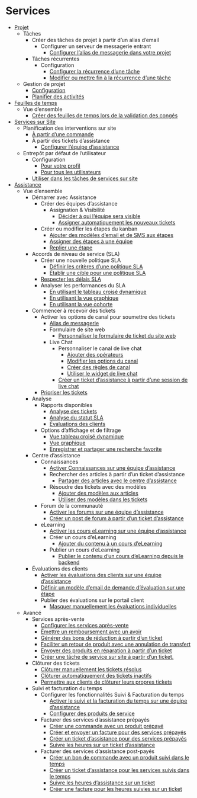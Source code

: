 # Services

  * [Projet](services/project)
    * Tâches
      * Créer des tâches de projet à partir d’un alias d’email
        * Configurer un serveur de messagerie entrant
          * [Configurer l’alias de messagerie dans votre projet](services/project/tasks/email_alias#configure-the-email-alias-in-your-project)
      * Tâches récurrentes
        * Configuration
          * [Configurer la récurrence d’une tâche](services/project/tasks/recurring_tasks#set-up-task-recurrence)
          * [Modifier ou mettre fin à la récurrence d’une tâche](services/project/tasks/recurring_tasks#edit-or-stop-task-recurrence)
    * Gestion de projet
      * [Configuration](services/project/project_management#configuration)
      * [Planifier des activités](services/project/project_management#scheduling-activities)
  * [Feuilles de temps](services/timesheets)
    * Vue d’ensemble
      * [Créer des feuilles de temps lors de la validation des congés](services/timesheets/overview/time_off)
  * [Services sur Site](services/field_service)
    * Planification des interventions sur site
      * [À partir d’une commande](services/field_service/onsite_interventions#from-a-sales-order)
      * À partir des tickets d’assistance
        * [Configurer l’équipe d’assistance](services/field_service/onsite_interventions#configure-the-helpdesk-team)
    * Entrepôt par défaut de l’utilisateur
      * Configuration
        * [Pour votre profil](services/field_service/default_warehouse#for-your-profile)
        * [Pour tous les utilisateurs](services/field_service/default_warehouse#for-all-users)
      * [Utiliser dans les tâches de services sur site](services/field_service/default_warehouse#use-in-field-service-tasks)
  * [Assistance](services/helpdesk)
    * Vue d’ensemble
      * Démarrer avec Assistance
        * Créer des équipes d’assistance
          * Assignation & Visibilité
            * [Décider à qui l’équipe sera visible](services/helpdesk/overview/getting_started#determine-to-whom-the-team-will-be-visible)
            * [Assigner automatiquement les nouveaux tickets](services/helpdesk/overview/getting_started#automatically-assign-new-tickets)
        * Créer ou modifier les étapes du kanban
          * [Ajouter des modèles d’email et de SMS aux étapes](services/helpdesk/overview/getting_started#add-email-and-sms-templates-to-stages)
          * [Assigner des étapes à une équipe](services/helpdesk/overview/getting_started#assign-stages-to-a-team)
          * [Replier une étape](services/helpdesk/overview/getting_started#fold-a-stage)
      * Accords de niveau de service (SLA)
        * Créer une nouvelle politique SLA
          * [Définir les critères d’une politique SLA](services/helpdesk/overview/sla#define-the-criteria-for-an-sla-policy)
          * [Établir une cible pour une politique SLA](services/helpdesk/overview/sla#establish-a-target-for-an-sla-policy)
        * [Respecter les délais SLA](services/helpdesk/overview/sla#meeting-sla-deadlines)
        * Analyser les performances du SLA
          * [En utilisant le tableau croisé dynamique](services/helpdesk/overview/sla#using-the-pivot-view)
          * [En utilisant la vue graphique](services/helpdesk/overview/sla#using-the-graph-view)
          * [En utilisant la vue cohorte](services/helpdesk/overview/sla#using-the-cohort-view)
      * Commencer à recevoir des tickets
        * Activer les options de canal pour soumettre des tickets
          * [Alias de messagerie](services/helpdesk/overview/receiving_tickets#email-alias)
          * Formulaire de site web
            * [Personnaliser le formulaire de ticket du site web](services/helpdesk/overview/receiving_tickets#customize-the-website-ticket-form)
          * Live Chat
            * Personnaliser le canal de live chat
              * [Ajouter des opérateurs](services/helpdesk/overview/receiving_tickets#add-operators)
              * [Modifier les options du canal](services/helpdesk/overview/receiving_tickets#modify-channel-options)
              * [Créer des règles de canal](services/helpdesk/overview/receiving_tickets#create-channel-rules)
              * [Utiliser le widget de live chat](services/helpdesk/overview/receiving_tickets#use-the-live-chat-widget)
            * [Créer un ticket d’assistance à partir d’une session de live chat](services/helpdesk/overview/receiving_tickets#create-a-support-ticket-from-a-live-chat-session)
        * [Prioriser les tickets](services/helpdesk/overview/receiving_tickets#prioritizing-tickets)
      * Analyse
        * Rapports disponibles
          * [Analyse des tickets](services/helpdesk/overview/reports#ticket-analysis)
          * [Analyse du statut SLA](services/helpdesk/overview/reports#sla-status-analysis)
          * [Évaluations des clients](services/helpdesk/overview/reports#customer-ratings)
        * Options d’affichage et de filtrage
          * [Vue tableau croisé dynamique](services/helpdesk/overview/reports#pivot-view)
          * [Vue graphique](services/helpdesk/overview/reports#graph-view)
          * [Enregistrer et partager une recherche favorite](services/helpdesk/overview/reports#save-and-share-a-favorite-search)
      * Centre d’assistance
        * Connaissances
          * [Activer Connaissances sur une équipe d’assistance](services/helpdesk/overview/help_center#enable-knowledge-on-a-helpdesk-team)
          * Rechercher des articles à partir d’un ticket d’assistance
            * [Partager des articles avec le centre d’assistance](services/helpdesk/overview/help_center#share-articles-to-the-help-center)
          * Résoudre des tickets avec des modèles
            * [Ajouter des modèles aux articles](services/helpdesk/overview/help_center#add-templates-to-articles)
            * [Utiliser des modèles dans les tickets](services/helpdesk/overview/help_center#use-templates-in-tickets)
        * Forum de la communauté
          * [Activer les forums sur une équipe d’assistance](services/helpdesk/overview/help_center#enable-forums-on-a-helpdesk-team)
          * [Créer un post de forum à partir d’un ticket d’assistance](services/helpdesk/overview/help_center#create-a-forum-post-from-a-helpdesk-ticket)
        * eLearning
          * [Activer les cours eLearning sur une équipe d’assistance](services/helpdesk/overview/help_center#enable-elearning-courses-on-a-helpdesk-team)
          * Créer un cours d’eLearning
            * [Ajouter du contenu à un cours d’eLearning](services/helpdesk/overview/help_center#add-content-to-an-elearning-course)
          * Publier un cours d’eLearning
            * [Publier le contenu d’un cours d’eLearning depuis le backend](services/helpdesk/overview/help_center#publish-elearning-course-contents-from-the-back-end)
      * Évaluations des clients
        * [Activer les évaluations des clients sur une équipe d’assistance](services/helpdesk/overview/ratings#enable-customer-ratings-on-a-helpdesk-team)
        * [Définir un modèle d’email de demande d’évaluation sur une étape](services/helpdesk/overview/ratings#set-a-ratings-request-email-template-on-a-stage)
        * Publier des évaluations sur le portail client
          * [Masquer manuellement les évaluations individuelles](services/helpdesk/overview/ratings#manually-hide-individual-ratings)
    * Avancé
      * Services après-vente
        * [Configurer les services après-vente](services/helpdesk/advanced/after_sales#set-up-the-after-sales-services)
        * [Émettre un remboursement avec un avoir](services/helpdesk/advanced/after_sales#issue-a-refund-with-a-credit-note)
        * [Générer des bons de réduction à partir d’un ticket](services/helpdesk/advanced/after_sales#generate-coupons-from-a-ticket)
        * [Faciliter un retour de produit avec une annulation de transfert](services/helpdesk/advanced/after_sales#facilitate-a-product-return-with-a-reverse-transfer)
        * [Envoyer des produits en réparation à partir d’un ticket](services/helpdesk/advanced/after_sales#send-products-for-repair-from-a-ticket)
        * [Créer une tâche de service sur site à partir d’un ticket.](services/helpdesk/advanced/after_sales#create-a-field-service-task-from-a-ticket)
      * Clôturer des tickets
        * [Clôturer manuellement les tickets résolus](services/helpdesk/advanced/close_tickets#manually-close-solved-tickets)
        * [Clôturer automatiquement des tickets inactifs](services/helpdesk/advanced/close_tickets#automatically-close-inactive-tickets)
        * [Permettre aux clients de clôturer leurs propres tickets](services/helpdesk/advanced/close_tickets#allow-customers-to-close-their-own-tickets)
      * Suivi et facturation du temps
        * Configurer les fonctionnalités Suivi & Facturation du temps
          * [Activer le suivi et la facturation du temps sur une équipe d’assistance](services/helpdesk/advanced/track_and_bill#enable-track-and-bill-time-on-a-helpdesk-team)
          * [Configurer des produits de service](services/helpdesk/advanced/track_and_bill#configure-service-products)
        * Facturer des services d’assistance prépayés
          * [Créer une commande avec un produit prépayé](services/helpdesk/advanced/track_and_bill#create-a-sales-order-with-prepaid-product)
          * [Créer et envoyer un facture pour des services prépayés](services/helpdesk/advanced/track_and_bill#create-and-send-an-invoice-for-prepaid-services)
          * [Créer un ticket d’assistance pour des services prépayés](services/helpdesk/advanced/track_and_bill#create-helpdesk-ticket-for-prepaid-services)
          * [Suivre les heures sur un ticket d’assistance](services/helpdesk/advanced/track_and_bill#track-hours-on-helpdesk-ticket)
        * Facturer des services d’assistance post-payés
          * [Créer un bon de commande avec un produit suivi dans le temps](services/helpdesk/advanced/track_and_bill#create-a-sales-order-with-a-time-tracked-product)
          * [Créer un ticket d’assistance pour les services suivis dans le temps](services/helpdesk/advanced/track_and_bill#create-a-helpdesk-ticket-for-time-tracked-services)
          * [Suivre les heures d’assistance sur un ticket](services/helpdesk/advanced/track_and_bill#track-support-hours-on-a-ticket)
          * [Créer une facture pour les heures suivies sur un ticket](services/helpdesk/advanced/track_and_bill#create-an-invoice-for-hours-tracked-on-a-ticket)

